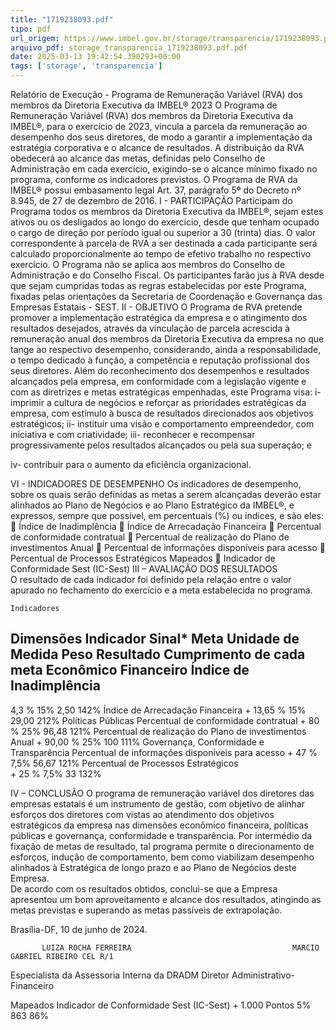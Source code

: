```yaml
---
title: "1719238093.pdf"
tipo: pdf
url_origem: https://www.imbel.gov.br/storage/transparencia/1719238093.pdf
arquivo_pdf: storage_transparencia_1719238093.pdf.pdf
date: 2025-03-13 19:42:54.390293+00:00
tags: ['storage', 'transparencia']
---
```


 
 
 
Relatório de Execução - Programa de Remuneração Variável (RVA) dos 
membros da Diretoria Executiva da IMBEL® 2023 
O Programa de Remuneração Variável (RVA) dos membros da Diretoria 
Executiva da IMBEL®, para o exercício de 2023, vincula a parcela da remuneração ao 
desempenho dos seus diretores, de modo a garantir a implementação da estratégia 
corporativa e o alcance de resultados. 
A distribuição da RVA obedecerá ao alcance das metas, definidas pelo Conselho de 
Administração em cada exercício, exigindo-se o alcance mínimo fixado no programa, 
conforme os indicadores previstos. 
O Programa de RVA da IMBEL® possui embasamento legal Art. 37, parágrafo 5º do 
Decreto nº 8.945, de 27 de dezembro de 2016. 
I - PARTICIPAÇÃO 
Participam do Programa todos os membros da Diretoria Executiva da IMBEL®, 
sejam estes ativos ou os desligados ao longo do exercício, desde que tenham ocupado 
o cargo de direção por período igual ou superior a 30 (trinta) dias. 
O valor correspondente à parcela de RVA a ser destinada a cada participante 
será calculado proporcionalmente ao tempo de efetivo trabalho no respectivo 
exercício. 
O Programa não se aplica aos membros do Conselho de Administração e do 
Conselho Fiscal. 
Os participantes farão jus à RVA desde que sejam cumpridas todas as regras 
estabelecidas por este Programa, fixadas pelas orientações da Secretaria de 
Coordenação e Governança das Empresas Estatais - SEST. 
II - OBJETIVO 
O Programa de RVA pretende promover a implementação estratégica da 
empresa e o atingimento dos resultados desejados, através da vinculação de parcela 
acrescida à remuneração anual dos membros da Diretoria Executiva da empresa no 
que tange ao respectivo desempenho, considerando, ainda a responsabilidade, o 
tempo dedicado à função, a competência e reputação profissional dos seus diretores. 
Além do reconhecimento dos desempenhos e resultados alcançados pela 
empresa, em conformidade com a legislação vigente e com as diretrizes e metas 
estratégicas empenhadas, este Programa visa: 
i- 
imprimir a cultura de negócios e reforçar as prioridades estratégicas da 
empresa, com estímulo à busca de resultados direcionados aos objetivos estratégicos; 
ii- 
instituir uma visão e comportamento empreendedor, com iniciativa e 
com criatividade; 
iii- 
reconhecer 
e 
recompensar 
progressivamente 
pelos 
resultados 
alcançados ou pela sua superação; e 

iv- 
contribuir para o aumento da eficiência organizacional. 
 
VI - INDICADORES DE DESEMPENHO 
Os indicadores de desempenho, sobre os quais serão definidas as metas a 
serem alcançadas deverão estar alinhados ao Plano de Negócios e ao Plano Estratégico 
da IMBEL®, e expressos, sempre que possível, em percentuais (%) ou índices, e são 
eles:   
 Índice de Inadimplência 
 Índice de Arrecadação Financeira 
 Percentual de conformidade contratual 
 Percentual de realização do Plano de investimentos Anual 
 Percentual de informações disponíveis para acesso 
 Percentual de Processos Estratégicos Mapeados 
 Indicador de Conformidade Sest (IC-Sest) 
III – AVALIAÇÃO DOS RESULTADOS  
O resultado de cada indicador foi definido pela relação entre o valor apurado 
no fechamento do exercício e a meta estabelecida no programa.  
 
  
  
  
  
    Indicadores     
  
  
Dimensões 
Indicador 
Sinal* Meta 
Unidade de 
Medida 
Peso 
Resultado Cumprimento 
de cada meta 
Econômico Financeiro 
Índice de 
Inadimplência 
- 
4,3 
% 
15% 
2,50 
142% 
Índice de 
Arrecadação 
Financeira 
+ 
13,65 
% 
15% 
29,00 
212% 
Políticas Públicas 
Percentual de 
conformidade 
contratual 
+ 
80 
% 
25% 
96,48 
121% 
Percentual de 
realização do 
Plano de 
investimentos 
Anual 
+ 
90,00 
% 
25% 
100 
111% 
Governança, 
Conformidade e 
Transparência 
Percentual de 
informações 
disponíveis 
para acesso 
+ 
47 
% 
7,5% 
56,67 
121% 
Percentual de 
Processos 
Estratégicos  
+ 
25 
% 
7,5% 
33 
132% 

 
 
 
IV – CONCLUSÃO 
O programa de remuneração variável dos diretores das empresas estatais é um 
instrumento de gestão, com objetivo de alinhar esforços dos diretores com vistas ao 
atendimento dos objetivos estratégicos da empresa nas dimensões econômico 
financeira, políticas públicas e governança, conformidade e transparência. Por 
intermédio da fixação de metas de resultado, tal programa permite o direcionamento 
de esforços, indução de comportamento, bem como viabilizam desempenho alinhados 
à Estratégica de longo prazo e ao Plano de Negócios deste Empresa.  
De acordo com os resultados obtidos, conclui-se que a Empresa apresentou um 
bom aproveitamento e alcance dos resultados, atingindo as metas previstas e 
superando as metas passíveis de extrapolação.  
 
 
 
Brasília-DF, 10 de junho de 2024. 
 
 
           LUIZA ROCHA FERREIRA                                    MARCIO GABRIEL RIBEIRO CEL R/1 
Especialista da Assessoria Interna da DRADM                              Diretor Administrativo-Financeiro 
 
 
 
 
 
 
 
 
 
 
 
 
 
 
 
 
 
 
 
 
 
 
 
 
Mapeados 
Indicador de 
Conformidade 
Sest (IC-Sest) 
+ 
1.000 
Pontos 
5% 
863 
86% 

